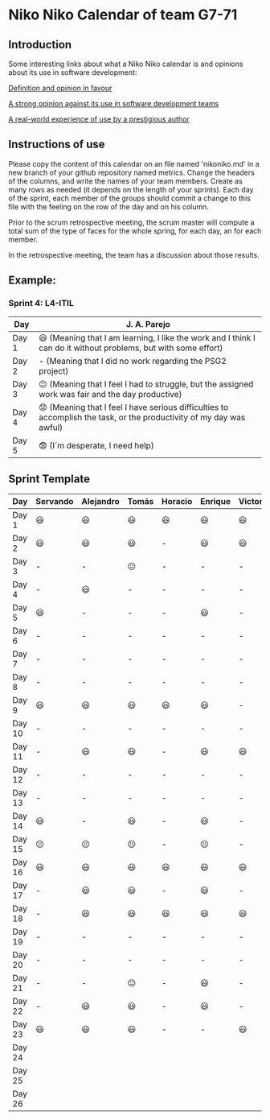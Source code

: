# Niko Niko Calendar of team G7-71
## Introduction
Some interesting links about what a Niko Niko calendar is and opinions about its use in software development:

[Definition and opinion in favour](https://blog.teammood.com/2018/07/24/evaluating-your-teams-health-with-the-niko-niko-calendar.html?utm_source=google&utm_medium=cpc&utm_campaign=blog-niko-niko&utm_content=niko-niko&utm_term=niko%20niko%20calendar&gclid=Cj0KCQjwsYb0BRCOARIsAHbLPhGYfc7zpSwEDx8KE3VjlsTyy1M1F8O8lxyOPWQTpjf71RjXeD5rgWsaAmEhEALw_wcB)

[A strong opinion against its use in software development teams](https://www.tinypulse.com/blog/sk-niko-niko-calendar-workplace-morale)

[A real-world experience of use by a prestigious author](https://www.javiergarzas.com/2015/05/calendarios-niko-niko.html)
## Instructions of use
Please copy the content of this calendar on an file named 'nikoniko.md' in a new branch of your github repository named metrics.
Change the headers of the columns, and write the names of your team members.
Create as many rows as needed (it depends on the length of your sprints).
Each day of the sprint, each member of the groups should commit a change to this file with the feeling on the row of the day and on his column. 

Prior to the scrum retrospective meeting, the scrum master will compute a total sum of the type of faces for the whole spring, for each day, an for each member.

In the retrospective meeting, the team has a discussion about those results.

## Example:

### Sprint 4: L4-ITIL 

| Day           | J. A. Parejo  |
| ------------- | ------------- |
| Day 1         |    :smiley: (Meaning that I am learning, I like the work and I think I can do it without problems, but with some effort) |
| Day 2         |    - (Meaning that I did no work regarding the PSG2 project)           |
| Day 3         |    :neutral_face:  (Meaning that I feel I had to struggle, but the assigned work was fair and the day productive)          |:fearful:
| Day 4         |    :worried: (Meaning that I feel I have serious difficulties to accomplish the task, or the productivity of my day was awful)           |
| Day 5         |    :fearful:   (I´m desperate, I need help)        |


## Sprint Template

| Day           | Servando    | Alejandro  | Tomás     | Horacio     | Enrique     | Victor     |
| ------------- | ------------- | -------------  | -------------  | -------------  | -------------  | -------------  |
| Day 1         |     😃          |   😃             |         😃       |       😃         |       😃         |          😃      |
| Day 2         |      😃         |     😃           |      😃          |        -        |       😃         |          😃      |
| Day 3         |         -      |      -          |      😐         |       -         |        -        |        -        |
| Day 4         |          -    |       😃        |       -         |       -         |       -         |       -         |
| Day 5         |      😃         |         -      |    -            |       -         |       😃         |       -         |
| Day 6         |           -    |        -       |      -          |       -         |       -        |         -       |
| Day 7         |         -    |        -       |        -        |         -       |          -      |        -        |
| Day 8         |        -      |       -        |      -          |         -       |        -        |       -         |
| Day 9         |      😃        |      😃         |        😃        |       😃         |        😃        |      -          |
| Day 10         |       -       |       -        |         -       |         -       |       -         |        -        |
| Day 11        |        -      |         😃      |       😃         |        -        |        😃        |        😃        |
| Day 12         |      -         |   -            |       -         |         -       |        -        |      -          |
| Day 13         |       -       |     -          |        -        |         -       |        -        |     -           |
| Day 14         |   😃          |       -        |      😃          |       -         |      😃          |      -          |
| Day 15         |      😐         |       😐       |          😐     |       -         |        😐      |        -        |
| Day 16         |         😃      |      😃         |       😃         |       😃         |         😃       |         😃       |
| Day 17         |        -       |      😃         |      😃          |         -       |       😃         |       -         |
| Day 18         |      -         |      😃         |        😃        |       😃         |       😃         |       😃         |
| Day 19         |       -        |       -        |          -      |        -        |       -         |      -          |
| Day 20         |       -       |       -        |        -        |         -       |       -         |        -        |
| Day 21         |       -      |       -        |      😐         |       -         |       😃         |      -          |
| Day 22         |       -       |       😃        |        😃        |      -          |       😃         |      -          |
| Day 23         |      😃       |      😃         |      😃          |     -           |        -       |        😃        |
| Day 24         |               |               |                |                |                |                |
| Day 25         |               |               |                |                |                |                |
| Day 26         |               |               |                |                |                |                |
